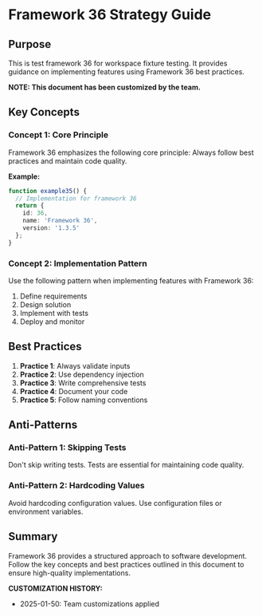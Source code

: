 # Framework 36 Strategy Guide

## Purpose

This is test framework 36 for workspace fixture testing. It provides guidance on implementing features using Framework 36 best practices.

**NOTE: This document has been customized by the team.**


## Key Concepts

### Concept 1: Core Principle

Framework 36 emphasizes the following core principle: Always follow best practices and maintain code quality.

**Example:**
```typescript
function example35() {
  // Implementation for framework 36
  return {
    id: 36,
    name: 'Framework 36',
    version: '1.3.5'
  };
}
```

### Concept 2: Implementation Pattern

Use the following pattern when implementing features with Framework 36:

1. Define requirements
2. Design solution
3. Implement with tests
4. Deploy and monitor

## Best Practices

1. **Practice 1**: Always validate inputs
2. **Practice 2**: Use dependency injection
3. **Practice 3**: Write comprehensive tests
4. **Practice 4**: Document your code
5. **Practice 5**: Follow naming conventions

## Anti-Patterns

### Anti-Pattern 1: Skipping Tests

Don't skip writing tests. Tests are essential for maintaining code quality.

### Anti-Pattern 2: Hardcoding Values

Avoid hardcoding configuration values. Use configuration files or environment variables.

## Summary

Framework 36 provides a structured approach to software development. Follow the key concepts and best practices outlined in this document to ensure high-quality implementations.


**CUSTOMIZATION HISTORY:**
- 2025-01-50: Team customizations applied

